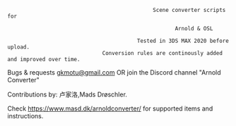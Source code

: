 
      
      
                          
                                                  Scene converter scripts for
                                                           
                                                         Arnold & OSL

                                             Tested in 3DS MAX 2020 before upload.
                                  Conversion rules are continously added and improved over time.





Bugs & requests gkmotu@gmail.com
OR join the Discord channel "Arnold Converter"

Contributions by:
卢家洛,Mads Drøschler.

Check https://www.masd.dk/arnoldconverter/ for supported items and instructions.

